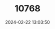---
title: "10768"
category: "Ictalurus lupus"
draft: false
date: 2024-02-22 13:03:50
languages:
  Spanish; Castilian: ["Bagre Lobo"]
  English: ["Headwater Catfish"]
---